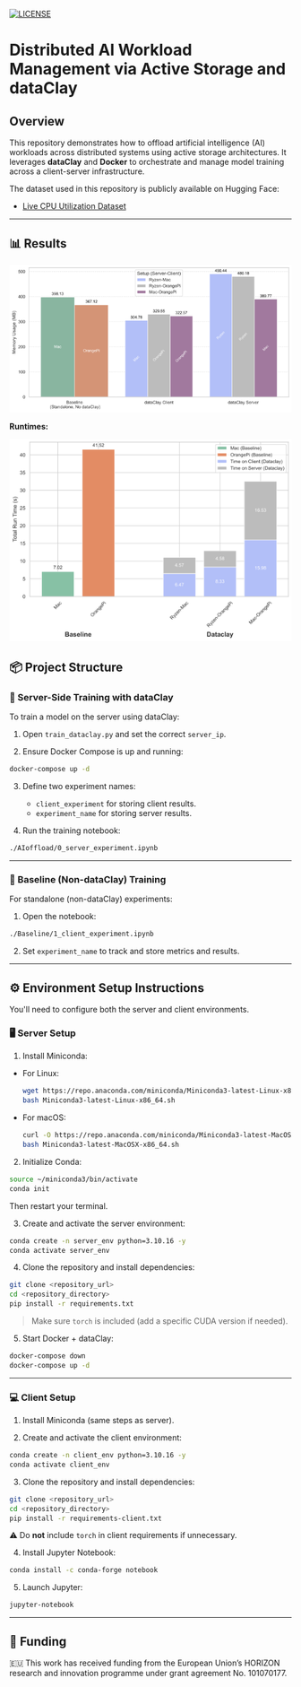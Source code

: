 [![LICENSE](https://img.shields.io/badge/license-MIT-blue.svg)](LICENSE)

# Distributed AI Workload Management via Active Storage and dataClay

## Overview

This repository demonstrates how to offload artificial intelligence (AI) workloads across distributed systems using active storage architectures. It leverages **dataClay** and **Docker** to orchestrate and manage model training across a client-server infrastructure.



The dataset used in this repository is publicly available on Hugging Face:

- [Live CPU Utilization Dataset](https://huggingface.co/datasets/ICOS-AI/live_cpu_utilization)

---

## 📊 Results


![Memory Usage Plot](Data/memory_usage_plot.png)

**Runtimes:**

![Runtimes Plot](Data/runtimes_plot.png)


## 📦 Project Structure

### 🔧 Server-Side Training with dataClay

To train a model on the server using dataClay:

1. Open `train_dataclay.py` and set the correct `server_ip`.

2. Ensure Docker Compose is up and running:

```bash
docker-compose up -d
```

3. Define two experiment names:
   - `client_experiment` for storing client results.
   - `experiment_name` for storing server results.

4. Run the training notebook:

```bash
./AIoffload/0_server_experiment.ipynb
```

---

### 🧪 Baseline (Non-dataClay) Training

For standalone (non-dataClay) experiments:

1. Open the notebook:

```bash
./Baseline/1_client_experiment.ipynb
```

2. Set `experiment_name` to track and store metrics and results.

---

## ⚙️ Environment Setup Instructions

You'll need to configure both the server and client environments.

### 🖥️ Server Setup

1. Install Miniconda:

- For Linux:
  ```bash
  wget https://repo.anaconda.com/miniconda/Miniconda3-latest-Linux-x86_64.sh
  bash Miniconda3-latest-Linux-x86_64.sh
  ```

- For macOS:
  ```bash
  curl -O https://repo.anaconda.com/miniconda/Miniconda3-latest-MacOSX-x86_64.sh
  bash Miniconda3-latest-MacOSX-x86_64.sh
  ```

2. Initialize Conda:

```bash
source ~/miniconda3/bin/activate
conda init
```

Then restart your terminal.

3. Create and activate the server environment:

```bash
conda create -n server_env python=3.10.16 -y
conda activate server_env
```

4. Clone the repository and install dependencies:

```bash
git clone <repository_url>
cd <repository_directory>
pip install -r requirements.txt
```

> Make sure `torch` is included (add a specific CUDA version if needed).

5. Start Docker + dataClay:

```bash
docker-compose down
docker-compose up -d
```

---

### 💻 Client Setup

1. Install Miniconda (same steps as server).

2. Create and activate the client environment:

```bash
conda create -n client_env python=3.10.16 -y
conda activate client_env
```

3. Clone the repository and install dependencies:

```bash
git clone <repository_url>
cd <repository_directory>
pip install -r requirements-client.txt
```

⚠️ Do **not** include `torch` in client requirements if unnecessary.

4. Install Jupyter Notebook:

```bash
conda install -c conda-forge notebook
```

5. Launch Jupyter:

```bash
jupyter-notebook
```

---

## 🏅 Funding

🇪🇺 This work has received funding from the European Union’s HORIZON research and innovation programme under grant agreement No. 101070177.

